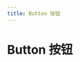 ```yaml
---
title: Button 按钮
---
```


# Button 按钮 <Badge text="pass" type="success"/> <Badge text="0.0.1+"/>

<ClientOnly>
<button-demo></button-demo>

</ClientOnly>

<button-attributes></button-attributes>
